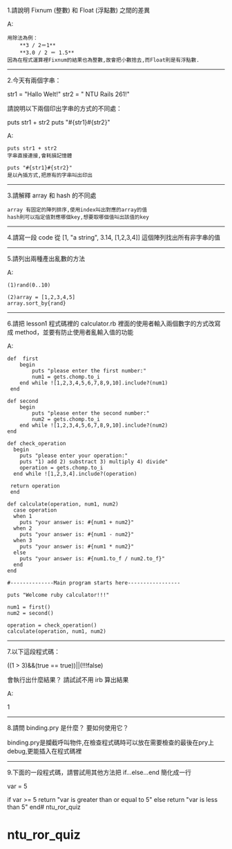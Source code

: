1.請說明 Fixnum (整數) 和 Float (浮點數) 之間的差異 

A:

    用除法為例：
	    **3 / 2＝1**
	    **3.0 / 2 ＝ 1.5**
    因為在程式運算裡Fixnum的結果也為整數,故會把小數捨去,而Float則是有浮點數.
	
***

2.今天有兩個字串：

str1 = "Hallo Welt!" 
str2 = " NTU Rails 261!"

請說明以下兩個印出字串的方式的不同處：

puts str1 + str2
puts "#{str1}#{str2}"

A:

    puts str1 + str2  
    字串直接連接,會耗損記憶體

    puts "#{str1}#{str2}"
    是以內插方式,把原有的字串叫出印出
	
***

3.請解釋 array 和 hash 的不同處
	
    array 有固定的陣列排序,使用index叫出對應的array的值
    hash則可以指定值對應哪個key,想要取哪個值叫出該值的key
	
***

4.請寫一段 code 從 [1, "a string", 3.14, [1,2,3,4]] 這個陣列找出所有非字串的值



***

5.請列出兩種產出亂數的方法

A:

    (1)rand(0..10)

    (2)array = [1,2,3,4,5]
    array.sort_by{rand}
	
***

6.請把 lesson1 程式碼裡的 calculator.rb 裡面的使用者輸入兩個數字的方式改寫成 method，並要有防止使用者亂輸入值的功能

A:
	
    def  first
	    begin
		    puts "please enter the first number:"
		    num1 = gets.chomp.to_i
	    end while ![1,2,3,4,5,6,7,8,9,10].include?(num1)
     end

    def second 
	    begin
		    puts "please enter the second number:"
		    num2 = gets.chomp.to_i
	    end while ![1,2,3,4,5,6,7,8,9,10].include?(num2)
    end

    def check_operation
      begin
        puts "please enter your operation:"
        puts "1) add 2) substract 3) multiply 4) divide"
        operation = gets.chomp.to_i
      end while ![1,2,3,4].include?(operation)

     return operation
     end

    def calculate(operation, num1, num2)
      case operation  
      when 1 
        puts "your answer is: #{num1 + num2}"
      when 2 
        puts "your answer is: #{num1 - num2}"
      when 3
        puts "your answer is: #{num1 * num2}"
      else
        puts "your answer is: #{num1.to_f / num2.to_f}"
      end
    end

    #--------------Main program starts here-----------------

    puts "Welcome ruby calculator!!!"

    num1 = first()
    num2 = second()

    operation = check_operation()
    calculate(operation, num1, num2)
	

***

7.以下這段程式碼：
	
((1 > 3)&&(true == true))||(!!!false)
	
會執行出什麼結果？ 請試試不用 irb 算出結果

A:
	
1
	
***

8.請問 binding.pry 是什麼？ 要如何使用它？
	
binding.pry是攔截呼叫物件,在檢查程式碼時可以放在需要檢查的最後在pry上debug,更能插入在程式碼裡
	
***

9.下面的一段程式碼，請嘗試用其他方法把 if...else...end 簡化成一行
	
var = 5

if var >= 5
  return "var is greater than or equal to 5"
else
  return "var is less than 5"
end# ntu_ror_quiz
# ntu_ror_quiz
	
